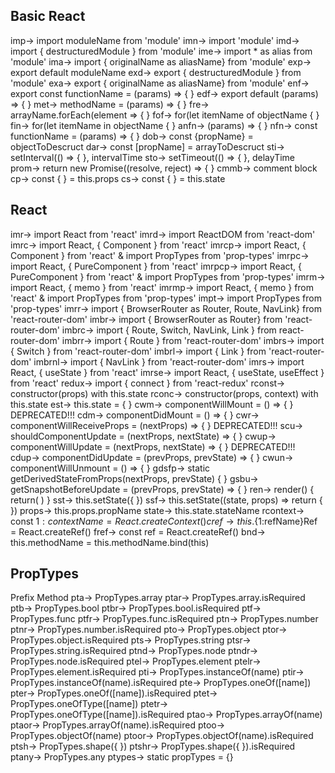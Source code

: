 ## Basic React

imp→ import moduleName from 'module'
imn→ import 'module'
imd→ import { destructuredModule } from 'module'
ime→ import \* as alias from 'module'
ima→ import { originalName as aliasName} from 'module'
exp→ export default moduleName
exd→ export { destructuredModule } from 'module'
exa→ export { originalName as aliasName} from 'module'
enf→ export const functionName = (params) => { }
edf→ export default (params) => { }
met→ methodName = (params) => { }
fre→ arrayName.forEach(element => { }
fof→ for(let itemName of objectName { }
fin→ for(let itemName in objectName { }
anfn→ (params) => { }
nfn→ const functionName = (params) => { }
dob→ const {propName} = objectToDescruct
dar→ const [propName] = arrayToDescruct
sti→ setInterval(() => { }, intervalTime
sto→ setTimeout(() => { }, delayTime
prom→ return new Promise((resolve, reject) => { }
cmmb→ comment block
cp→ const { } = this.props
cs→ const { } = this.state

## React

imr→ import React from 'react'
imrd→ import ReactDOM from 'react-dom'
imrc→ import React, { Component } from 'react'
imrcp→ import React, { Component } from 'react' & import PropTypes from 'prop-types'
imrpc→ import React, { PureComponent } from 'react'
imrpcp→ import React, { PureComponent } from 'react' & import PropTypes from 'prop-types'
imrm→ import React, { memo } from 'react'
imrmp→ import React, { memo } from 'react' & import PropTypes from 'prop-types'
impt→ import PropTypes from 'prop-types'
imrr→ import { BrowserRouter as Router, Route, NavLink} from 'react-router-dom'
imbr→ import { BrowserRouter as Router} from 'react-router-dom'
imbrc→ import { Route, Switch, NavLink, Link } from react-router-dom'
imbrr→ import { Route } from 'react-router-dom'
imbrs→ import { Switch } from 'react-router-dom'
imbrl→ import { Link } from 'react-router-dom'
imbrnl→ import { NavLink } from 'react-router-dom'
imrs→ import React, { useState } from 'react'
imrse→ import React, { useState, useEffect } from 'react'
redux→ import { connect } from 'react-redux'
rconst→ constructor(props) with this.state
rconc→ constructor(props, context) with this.state
est→ this.state = { }
cwm→ componentWillMount = () => { } DEPRECATED!!!
cdm→ componentDidMount = () => { }
cwr→ componentWillReceiveProps = (nextProps) => { } DEPRECATED!!!
scu→ shouldComponentUpdate = (nextProps, nextState) => { }
cwup→ componentWillUpdate = (nextProps, nextState) => { } DEPRECATED!!!
cdup→ componentDidUpdate = (prevProps, prevState) => { }
cwun→ componentWillUnmount = () => { }
gdsfp→ static getDerivedStateFromProps(nextProps, prevState) { }
gsbu→ getSnapshotBeforeUpdate = (prevProps, prevState) => { }
ren→ render() { return( ) }
sst→ this.setState({ })
ssf→ this.setState((state, props) => return { })
props→ this.props.propName
state→ this.state.stateName
rcontext→ const ${1:contextName} = React.createContext()
cref→	this.${1:refName}Ref = React.createRef()
fref→ const ref = React.createRef()
bnd→ this.methodName = this.methodName.bind(this)

## PropTypes

Prefix Method
pta→ PropTypes.array
ptar→ PropTypes.array.isRequired
ptb→ PropTypes.bool
ptbr→ PropTypes.bool.isRequired
ptf→ PropTypes.func
ptfr→ PropTypes.func.isRequired
ptn→ PropTypes.number
ptnr→ PropTypes.number.isRequired
pto→ PropTypes.object
ptor→ PropTypes.object.isRequired
pts→ PropTypes.string
ptsr→ PropTypes.string.isRequired
ptnd→ PropTypes.node
ptndr→ PropTypes.node.isRequired
ptel→ PropTypes.element
ptelr→ PropTypes.element.isRequired
pti→ PropTypes.instanceOf(name)
ptir→ PropTypes.instanceOf(name).isRequired
pte→ PropTypes.oneOf([name])
pter→ PropTypes.oneOf([name]).isRequired
ptet→ PropTypes.oneOfType([name])
ptetr→ PropTypes.oneOfType([name]).isRequired
ptao→ PropTypes.arrayOf(name)
ptaor→ PropTypes.arrayOf(name).isRequired
ptoo→ PropTypes.objectOf(name)
ptoor→ PropTypes.objectOf(name).isRequired
ptsh→ PropTypes.shape({ })
ptshr→ PropTypes.shape({ }).isRequired
ptany→ PropTypes.any
ptypes→ static propTypes = {}
